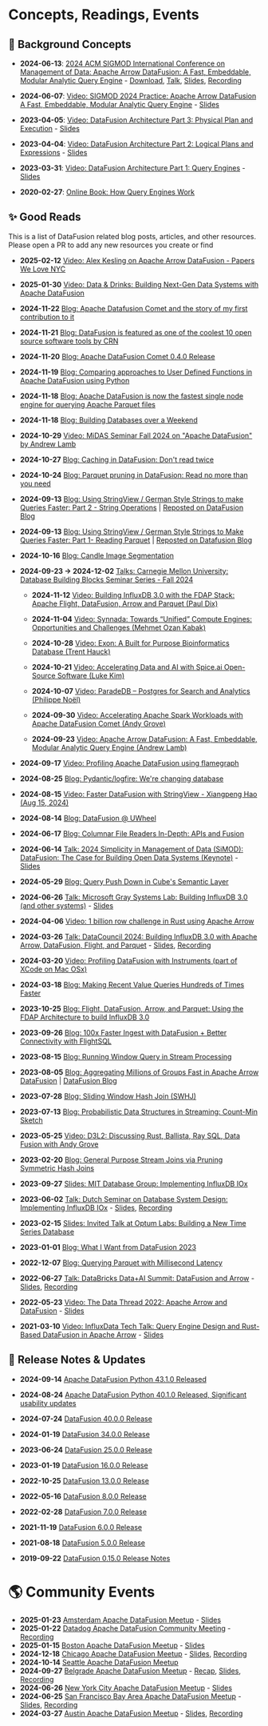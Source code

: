 <!---
  Licensed to the Apache Software Foundation (ASF) under one
  or more contributor license agreements.  See the NOTICE file
  distributed with this work for additional information
  regarding copyright ownership.  The ASF licenses this file
  to you under the Apache License, Version 2.0 (the
  "License"); you may not use this file except in compliance
  with the License.  You may obtain a copy of the License at

    http://www.apache.org/licenses/LICENSE-2.0

  Unless required by applicable law or agreed to in writing,
  software distributed under the License is distributed on an
  "AS IS" BASIS, WITHOUT WARRANTIES OR CONDITIONS OF ANY
  KIND, either express or implied.  See the License for the
  specific language governing permissions and limitations
  under the License.
-->

# Concepts, Readings, Events

## 🧭 Background Concepts

- **2024-06-13**: [2024 ACM SIGMOD International Conference on Management of Data: Apache Arrow DataFusion: A Fast, Embeddable, Modular Analytic Query Engine](https://dl.acm.org/doi/10.1145/3626246.3653368) - [Download](http://andrew.nerdnetworks.org/other/SIGMOD-2024-lamb.pdf), [Talk](https://youtu.be/-DpKcPfnNms), [Slides](https://docs.google.com/presentation/d/1gqcxSNLGVwaqN0_yJtCbNm19-w5pqPuktII5_EDA6_k/edit#slide=id.p), [Recording ](https://youtu.be/-DpKcPfnNms)

- **2024-06-07**: [Video: SIGMOD 2024 Practice: Apache Arrow DataFusion A Fast, Embeddable, Modular Analytic Query Engine](https://www.youtube.com/watch?v=-DpKcPfnNms&t=5s) - [Slides](https://docs.google.com/presentation/d/1gqcxSNLGVwaqN0_yJtCbNm19-w5pqPuktII5_EDA6_k/edit#slide=id.p)

- **2023-04-05**: [Video: DataFusion Architecture Part 3: Physical Plan and Execution](https://youtu.be/2jkWU3_w6z0) -  [Slides](https://docs.google.com/presentation/d/1cA2WQJ2qg6tx6y4Wf8FH2WVSm9JQ5UgmBWATHdik0hg)

- **2023-04-04**: [Video: DataFusion Architecture Part 2: Logical Plans and Expressions](https://youtu.be/EzZTLiSJnhY) -  [Slides](https://docs.google.com/presentation/d/1ypylM3-w60kVDW7Q6S99AHzvlBgciTdjsAfqNP85K30)

- **2023-03-31**: [Video: DataFusion Architecture Part 1: Query Engines](https://youtu.be/NVKujPxwSBA) - [Slides](https://docs.google.com/presentation/d/1D3GDVas-8y0sA4c8EOgdCvEjVND4s2E7I6zfs67Y4j8)

- **2020-02-27**: [Online Book: How Query Engines Work](https://andygrove.io/2020/02/how-query-engines-work/)

## ✨ Good Reads

This is a list of DataFusion related blog posts, articles, and other resources. Please open a PR to add any new resources you create or find

- **2025-02-12** [Video: Alex Kesling on Apache Arrow DataFusion - Papers We Love NYC ](https://www.youtube.com/watch?v=6A4vFRpSq3k)

- **2025-01-30** [Video: Data & Drinks: Building Next-Gen Data Systems with Apache DataFusion](https://www.youtube.com/watch?v=GruBeVDoWq4)

- **2024-11-22** [Blog: Apache Datafusion Comet and the story of my first contribution to it](https://semyonsinchenko.github.io/ssinchenko/post/comet-first-contribution/)

- **2024-11-21** [Blog: DataFusion is featured as one of the coolest 10 open source software tools by CRN](https://www.crn.com/news/software/2024/the-10-coolest-open-source-software-tools-of-2024?page=3)

- **2024-11-20** [Blog: Apache DataFusion Comet 0.4.0 Release](https://datafusion.apache.org/blog/2024/11/20/datafusion-comet-0.4.0/)

- **2024-11-19** [Blog: Comparing approaches to User Defined Functions in Apache DataFusion using Python](https://datafusion.apache.org/blog/2024/11/19/datafusion-python-udf-comparisons/)

- **2024-11-18** [Blog: Apache DataFusion is now the fastest single node engine for querying Apache Parquet files](https://datafusion.apache.org/blog/2024/11/18/datafusion-fastest-single-node-parquet-clickbench/)

- **2024-11-18** [Blog: Building Databases over a Weekend](https://www.denormalized.io/blog/building-databases)

- **2024-10-29** [Video: MiDAS Seminar Fall 2024 on "Apache DataFusion" by Andrew Lamb](https://www.youtube.com/watch?v=CpnxuBwHbUc)

- **2024-10-27** [Blog: Caching in DataFusion: Don't read twice](https://blog.haoxp.xyz/posts/caching-datafusion)

- **2024-10-24** [Blog: Parquet pruning in DataFusion: Read no more than you need](https://blog.haoxp.xyz/posts/parquet-to-arrow/)

- **2024-09-13** [Blog: Using StringView / German Style Strings to make Queries Faster: Part 2 - String Operations](https://www.influxdata.com/blog/faster-queries-with-stringview-part-two-influxdb/) | [Reposted on DataFusion Blog](https://datafusion.apache.org/blog/2024/09/13/string-view-german-style-strings-part-2/)

- **2024-09-13** [Blog: Using StringView / German Style Strings to Make Queries Faster: Part 1- Reading Parquet](https://www.influxdata.com/blog/faster-queries-with-stringview-part-one-influxdb/) | [Reposted on Datafusion Blog](https://datafusion.apache.org/blog/2024/09/13/string-view-german-style-strings-part-1/)

- **2024-10-16** [Blog: Candle Image Segmentation](https://www.letsql.com/posts/candle-image-segmentation/)

- **2024-09-23 → 2024-12-02** [Talks: Carnegie Mellon University: Database Building Blocks Seminar Series - Fall 2024](https://db.cs.cmu.edu/seminar2024/)

  - **2024-11-12** [Video: Building InfluxDB 3.0 with the FDAP Stack: Apache Flight, DataFusion, Arrow and Parquet (Paul Dix)](https://www.youtube.com/watch?v=AGS4GNGDK_4)

  - **2024-11-04** [Video: Synnada: Towards “Unified” Compute Engines: Opportunities and Challenges (Mehmet Ozan Kabak)](https://www.youtube.com/watch?v=z38WY9uZtt4)
  - **2024-10-28** [Video: Exon: A Built for Purpose Bioinformatics Database (Trent Hauck)](https://www.youtube.com/watch?v=fltZMO8EGl0&list=PLSE8ODhjZXjZc2AdXq_Lc1JS62R48UX2L&index=6)
  - **2024-10-21** [Video: Accelerating Data and AI with Spice.ai Open-Source Software (Luke Kim)](https://www.youtube.com/watch?v=tyM-ec1lKfU&list=PLSE8ODhjZXjZc2AdXq_Lc1JS62R48UX2L&index=5)
  - **2024-10-07** [Video: ParadeDB – Postgres for Search and Analytics (Philippe Noël)](https://www.youtube.com/watch?v=Vxb8TELNM98&list=PLSE8ODhjZXjZc2AdXq_Lc1JS62R48UX2L&index=4)
  - **2024-09-30** [Video: Accelerating Apache Spark Workloads with Apache DataFusion Comet (Andy Grove)](https://www.youtube.com/watch?v=o59s0d3HE1k&list=PLSE8ODhjZXjZc2AdXq_Lc1JS62R48UX2L&index=3)
  - **2024-09-23** [Video: Apache Arrow DataFusion: A Fast, Embeddable, Modular Analytic Query Engine (Andrew Lamb)](https://www.youtube.com/watch?v=iJhRbDFJjbg&list=PLSE8ODhjZXjZc2AdXq_Lc1JS62R48UX2L&index=2)

- **2024-09-17** [Video: Profiling Apache DataFusion using flamegraph](https://www.youtube.com/watch?v=2z11xtYw_xs)

- **2024-08-25** [Blog: Pydantic/logfire: We're changing database](https://github.com/pydantic/logfire/issues/408)

- **2024-08-15** [Video: Faster DataFusion with StringView - Xiangpeng Hao (Aug 15, 2024)](https://www.youtube.com/watch?v=RVLshX6fbds)

- **2024-08-14** [Blog: DataFusion @ UWheel](https://uwheel.rs/post/datafusion_uwheel/)

- **2024-06-17** [Blog: Columnar File Readers In-Depth: APIs and Fusion](https://blog.lancedb.com/columnar-file-readers-in-depth-apis-and-fusion/)

- **2024-06-14** [Talk: 2024 Simplicity in Management of Data (SiMOD): DataFusion: The Case for Building Open Data Systems (Keynote)](https://sfu-dis.github.io/simod/) - [Slides](https://docs.google.com/presentation/d/1K3EdknzkqU2LhWi_eNKXdcvNk0OEvk9AqTLqhZkPxuI/edit)

- **2024-05-29** [Blog: Query Push Down in Cube's Semantic Layer](https://cube.dev/blog/query-push-down-in-cubes-semantic-layer)

- **2024-06-26** [Talk: Microsoft Gray Systems Lab: Building InfluxDB 3.0 (and other systems)](https://www.microsoft.com/en-us/research/group/gray-systems-lab) - [Slides](https://docs.google.com/presentation/d/1a4wHZij_69drdmD32TPombQ9zSaE6l26LZ87DAz2New/edit#slide=id.p)

- **2024-04-06** [Video: 1 billion row challenge in Rust using Apache Arrow](https://www.youtube.com/watch?v=Bc55FBwuJLA)

- **2024-03-26** [Talk: DataCouncil 2024: Building InfluxDB 3.0 with Apache Arrow, DataFusion, Flight, and Parquet](https://www.datacouncil.ai/talks24/building-influxdb-30-with-apache-arrow-datafusion-flight-and-parquet?hsLang=en) - [Slides](https://docs.google.com/presentation/d/12kdYHLyH79B5__9xs3de_hZyG9geW4jC3vUpiy39VA0), [Recording](https://www.youtube.com/watch?v=I-Z7kFGsYRI)

- **2024-03-20** [Video: Profiling DataFusion with Instruments (part of XCode on Mac OSx)](https://www.youtube.com/watch?v=P3dXH61Kr5U)

- **2024-03-18** [Blog: Making Recent Value Queries Hundreds of Times Faster](https://www.influxdata.com/blog/making-recent-value-queries-hundreds-times-faster/)

- **2023-10-25** [Blog: Flight, DataFusion, Arrow, and Parquet: Using the FDAP Architecture to build InfluxDB 3.0](https://www.influxdata.com/blog/flight-datafusion-arrow-parquet-fdap-architecture-influxdb/)

- **2023-09-26** [Blog: 100x Faster Ingest with DataFusion + Better Connectivity with FlightSQL](https://www.kamu.dev/blog/2023-09-datafusion-flightsql/)

- **2023-08-15** [Blog: Running Window Query in Stream Processing](https://www.synnada.ai/blog/running-window-query-in-stream-processing)

- **2023-08-05** [Blog: Aggregating Millions of Groups Fast in Apache Arrow DataFusion](https://www.influxdata.com/blog/aggregating-millions-groups-fast-apache-arrow-datafusion/) | [DataFusion Blog](https://arrow.apache.org/blog/2023/08/05/datafusion_fast_grouping/)

- **2023-07-28** [Blog: Sliding Window Hash Join (SWHJ)](https://www.synnada.ai/blog/sliding-window-hash-join-swhj)

- **2023-07-13** [Blog: Probabilistic Data Structures in Streaming: Count-Min Sketch](https://www.synnada.ai/blog/probabilistic-data-structures-in-streaming-count-min-sketch)

- **2023-05-25** [Video: D3L2: Discussing Rust, Ballista, Ray SQL, Data Fusion with Andy Grove](https://www.youtube.com/watch?v=NEL6DluUxgw)

- **2023-02-20** [Blog: General Purpose Stream Joins via Pruning Symmetric Hash Joins](https://www.synnada.ai/blog/general-purpose-stream-joins-via-pruning-symmetric-hash-joins)

- **2023-09-27** [Slides: MIT Database Group: Implementing InfluxDB IOx](https://docs.google.com/presentation/d/1_JXxapY2jksCOm5hePK8FIjO3buDzsrBBy0jUEpJR4A)

- **2023-06-02** [Talk: Dutch Seminar on Database System Design: Implementing InfluxDB IOx](https://dsdsd.da.cwi.nl/past_talks/post_talks/Andrew-Lamb/) - [Slides](https://docs.google.com/presentation/d/1XTsO2zsHkgBCF6C0YVwk0BnhZzLBrm39oeapOBb-s9A), [Recording](https://youtu.be/Y5K2Ik2oo-8)

- **2023-02-15** [Slides: Invited Talk at Optum Labs: Building a New Time Series Database](https://docs.google.com/presentation/d/1SzqgTtSKVqpuFUDdOHhRNC3mLmJ7oyVp0OyrYwHvgPA)

- **2023-01-01** [Blog: What I Want from DataFusion 2023](https://andygrove.io/2023/01/what-i-want-from-datafusion-2023/)

- **2022-12-07** [Blog: Querying Parquet with Millisecond Latency](https://www.influxdata.com/blog/querying-parquet-millisecond-latency/)

- **2022-06-27** [Talk: DataBricks Data+AI Summit: DataFusion and Arrow](https://www.databricks.com/dataaisummit/session/datafusion-and-arrow-supercharge-your-data-analytical-tool-rusty-query-engine) - [Slides](https://docs.google.com/presentation/d/1wLORMn23RD_sQ84W2w51s-Xysly5S8F5mGXzaeJ4QWY), [Recording](https://www.databricks.com/dataaisummit/session/datafusion-and-arrow-supercharge-your-data-analytical-tool-rusty-query-engine)

- **2022-05-23** [Video: The Data Thread 2022: Apache Arrow and DataFusion](https://www.youtube.com/watch?v=rb61lVH2vYc) - [Slides](https://docs.google.com/presentation/d/1Tkjfup5z_nsrBWIO7dXscEzC5toTQCXj0IsZeO3endc)

- **2021-03-10** [Video: InfluxData Tech Talk: Query Engine Design and Rust-Based DataFusion in Apache Arrow](https://www.youtube.com/watch?v=K6eCAVEk4kU) - [Slides](https://www.Slideshare.net/influxdata/influxdb-iox-tech-talks-query-engine-design-and-the-rustbased-datafusion-in-apache-arrow-244161934)

## 📅 Release Notes & Updates

- **2024-09-14** [Apache DataFusion Python 43.1.0 Released](https://datafusion.apache.org/blog/2024/12/14/datafusion-python-43.1.0/)

- **2024-08-24** [Apache DataFusion Python 40.1.0 Released, Significant usability updates](https://datafusion.apache.org/blog/2024/08/20/python-datafusion-40.0.0/)

- **2024-07-24** [DataFusion 40.0.0 Release](https://datafusion.apache.org/blog/2024/07/24/datafusion-40.0.0/)

- **2024-01-19** [DataFusion 34.0.0 Release](https://datafusion.apache.org/blog/2024/01/19/datafusion-34.0.0/)

- **2023-06-24** [DataFusion 25.0.0 Release](https://arrow.apache.org/blog/2023/06/24/datafusion-25.0.0/)

- **2023-01-19** [DataFusion 16.0.0 Release](https://arrow.apache.org/blog/2023/01/19/datafusion-16.0.0/)

- **2022-10-25** [DataFusion 13.0.0 Release](https://arrow.apache.org/blog/2022/10/25/datafusion-13.0.0/)

- **2022-05-16** [DataFusion 8.0.0 Release](https://arrow.apache.org/blog/2022/05/16/datafusion-8.0.0/)

- **2022-02-28** [DataFusion 7.0.0 Release](https://arrow.apache.org/blog/2022/02/28/datafusion-7.0.0/)

- **2021-11-19** [DataFusion 6.0.0 Release](https://arrow.apache.org/blog/2021/11/19/datafusion-6.0.0/)

- **2021-08-18** [DataFusion 5.0.0 Release](https://arrow.apache.org/blog/2021/08/18/datafusion-5.0.0/)

- **2019-09-22** [DataFusion 0.15.0 Release Notes](https://andygrove.io/2019/09/datafusion-0.15.0-release-notes/)

# 🌎 Community Events

- **2025-01-23** [Amsterdam Apache DataFusion Meetup](https://github.com/apache/datafusion/discussions/12988) - [Slides](https://github.com/apache/datafusion/discussions/12988)
- **2025-01-22** [Datadog Apache DataFusion Community Meeting](https://www.linkedin.com/posts/seshendranalla_apache-datafusion-community-meeting-2025-activity-7290384383201435648-8tqv) - [Recording](https://www.youtube.com/watch?v=ceTo2vUyRI0)
- **2025-01-15** [Boston Apache DataFusion Meetup](https://github.com/apache/datafusion/discussions/13165) - [Slides](https://docs.google.com/presentation/d/1_zBLHdqxPlhWuNK2oCA2d_hCpb6HWgHbVJBseiUXA80)
- **2024-12-18** [Chicago Apache DataFusion Meetup](https://lu.ma/eq5myc5i) - [Slides](https://github.com/apache/datafusion/discussions/12894), [Recording](https://www.youtube.com/playlist?list=PLrhIfEjaw9ilQEczOQlHyMznabtVRptyX)
- **2024-10-14** [Seattle Apache DataFusion Meetup](https://lu.ma/tnwl866b)
- **2024-09-27** [Belgrade Apache DataFusion Meetup](https://lu.ma/tmwuz4lg) - [Recap](https://github.com/apache/datafusion/discussions/11431#discussioncomment-10832070), [Slides](https://github.com/apache/datafusion/discussions/11431#discussioncomment-10826169), [Recording](https://www.youtube.com/playlist?list=PLrhIfEjaw9ilQEczOQlHyMznabtVRptyX)
- **2024-06-26** [New York City Apache DataFusion Meetup](https://lu.ma/2iwba0xm) - [Slides](https://docs.google.com/presentation/d/1dOLPAFPEMLhLv4NN6O9QSDIyyeiIySqAjky5cVgdWAE/edit#slide=id.g26bebde4fcc_3_7)
- **2024-06-25** [San Francisco Bay Area Apache DataFusion Meetup](https://lu.ma/6bphole2) - [Slides](https://docs.google.com/presentation/d/1Oz2yGllrWBkNGyiRMLr8qXTt4vmvtJWuI_weGThaZak/edit#slide=id.g26bebde4fcc_3_7), [Recording](https://www.youtube.com/playlist?list=PLrhIfEjaw9ilQEczOQlHyMznabtVRptyX)
- **2024-03-27** [Austin Apache DataFusion Meetup](https://github.com/apache/datafusion/discussions/8522) - [Slides](https://docs.google.com/presentation/d/1S51TK8waxHEJaxi_-uiSMrgQZ09m_hfaasPk5X5ExEY), [Recording](https://www.youtube.com/watch?v=q1N3pH3tFw8)
